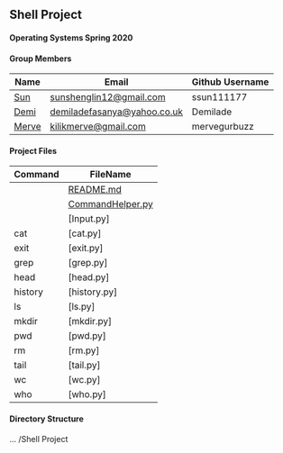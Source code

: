 ## Shell Project
#### Operating Systems Spring 2020

#### Group Members

| Name                          | Email       | Github Username |
| ----------------------------- | ----------- | --------------- |
| [Sun](https://github.com/ssun111177/5143-OpSys-Sun/tree/master/Assignments/shell)| sunshenglin12@gmail.com  | ssun111177   |
| [Demi](https://github.com/Demilade/5143-OS-Fasanya.git) | demiladefasanya@yahoo.co.uk   | Demilade   |
| [Merve](https://github.com/mervegurbuzz/shell.git) | kilikmerve@gmail.com | mervegurbuzz |

#### Project Files

| Command | FileName       |
| ------- | -------------- |
|         | [README.md](README.md)     |
|         |[CommandHelper.py](CommandHelper.py)|
|         | [Input.py]|
| cat     | [cat.py]|
| exit    | [exit.py]|
| grep    | [grep.py]|
| head    | [head.py]|
| history | [history.py]|
| ls      | [ls.py]|
| mkdir   | [mkdir.py]|
| pwd     | [pwd.py]|
| rm      | [rm.py]|
| tail    | [tail.py]|
| wc      | [wc.py]|
| who     | [who.py]|
 

#### Directory Structure

...
/Shell Project

